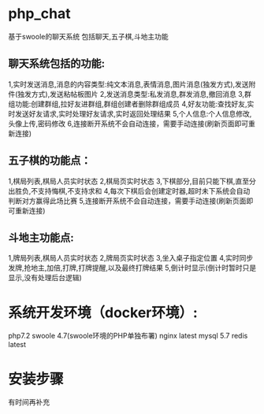 # php_chat
基于swoole的聊天系统 包括聊天,五子棋,斗地主功能

## 聊天系统包括的功能:
1,实时发送消息,消息的内容类型:纯文本消息,表情消息,图片消息(独发方式),发送附件(独发方式),发送粘帖板图片
2,发送消息类型:私发消息,群发消息,撤回消息
3,群组功能:创建群组,拉好友进群组,群组创建者删除群组成员
4,好友功能:查找好友,实时发送好友请求,实时处理好友请求,实时返回处理结果
5,个人信息:个人信息修改,头像上传,密码修改
6,连接断开系统不会自动连接，需要手动连接(刷新页面即可重新连接)

## 五子棋的功能点：
1,棋局列表,棋局人员实时状态
2,棋局页实时状态
3,下棋部分,目前只能下棋,直至分出胜负,不支持悔棋,不支持求和
4,每次下棋后会创建定时器,超时未下系统会自动判断对方赢得此场比赛
5,连接断开系统不会自动连接，需要手动连接(刷新页面即可重新连接)

## 斗地主功能点:
1,牌局列表,棋局人员实时状态
2,牌局页实时状态
3,坐入桌子指定位置
4,实时同步发牌,抢地主,加倍,打牌,打牌提醒,以及最终打牌结果
5,倒计时显示(倒计时暂时只是显示,没有处理后台逻辑)

# 系统开发环境（docker环境）:
php7.2
swoole 4.7(swoole环境的PHP单独布署)
nginx latest
mysql 5.7
redis latest

# 安装步骤
有时间再补充
